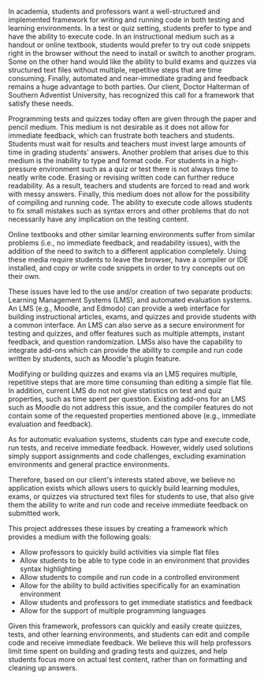 In academia, students and professors want a well-structured and implemented framework for writing and running code in both testing and learning environments. In a test or quiz setting, students prefer to type and have the ability to execute code. In an instructional medium such as a handout or online textbook, students would prefer to try out code snippets right in the browser without the need to install or switch to another program. Some on the other hand would like the ability to build exams and quizzes via structured text files without multiple, repetitive steps that are time consuming. Finally, automated and near-immediate grading and feedback remains a huge advantage to both parties.  Our client, Doctor Halterman of Southern Adventist University, has recognized this call for a framework that satisfy these needs.

Programming tests and quizzes today often are given through the paper and pencil medium. This medium is not desirable as it does not allow for immediate feedback, which can frustrate both teachers and students. Students must wait for results and teachers must invest large amounts of time in grading students' answers. Another problem that arises due to this medium is the inability to type and format code. For students in a high-pressure environment such as a quiz or test there is not always time to neatly write code. Erasing or revising written code can further reduce readability. As a result, teachers and students are forced to read and work with messy answers. Finally, this medium does not allow for the possibility of compiling and running code. The ability to execute code allows students to fix small mistakes such as syntax errors and other problems that do not necessarily have any implication on the testing content.

Online textbooks and other similar learning environments suffer from similar problems (i.e., no immediate feedback, and readability issues), with the addition of the need to switch to a different application completely. Using these media require students to leave the browser, have a compiler or IDE installed, and copy or write code snippets in order to try concepts out on their own.

These issues have led to the use and/or creation of two separate products: Learning Management Systems (LMS), and automated evaluation systems. An LMS (e.g., Moodle, and Edmodo) can provide a web interface for building instructional articles, exams, and quizzes and provide students with a common interface. An LMS can also serve as a secure environment for testing and quizzes, and offer features such as multiple attempts, instant feedback, and question randomization. LMSs also have the capability to integrate add-ons which can provide the ability to compile and run code written by students, such as Moodle's plugin feature.

Modifying or building quizzes and exams via an LMS requires multiple, repetitive steps that are more time consuming than editing a simple flat file. In addition, current LMS do not not give statistics on test and quiz properties, such as time spent per question. Existing add-ons for an LMS such as Moodle do not address this issue, and the compiler features do not contain some of the requested properties mentioned above (e.g., immediate evaluation and feedback).

As for automatic evaluation systems, students can type and execute code, run tests, and receive immediate feedback. However, widely used solutions simply support assignments and code challenges, excluding examination environments and general practice environments.

Therefore, based on our client's interests stated above, we believe no application exists which allows users to quickly build learning modules, exams, or quizzes via structured text files for students to use, that also give them the ability to write and run code and receive immediate feedback on submitted work.

This project addresses these issues by creating a framework which provides a medium with the following goals:
- Allow professors to quickly build activities via simple flat files
- Allow students to be able to type code in an environment that provides syntax highlighting
- Allow students to compile and run code in a controlled environment
- Allow for the ability to build activities specifically for an examination environment 
- Allow students and professors to get immediate statistics and feedback
- Allow for the support of multiple programming languages

Given this framework, professors can quickly and easily create quizzes, tests, and other learning environments, and students can edit and compile code and receive immediate feedback. We believe this will help professors limit time spent on building and grading tests and quizzes, and help students focus more on actual test content, rather than on formatting and cleaning up answers.